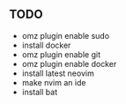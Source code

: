 ## TODO

- omz plugin enable sudo
- install docker
- omz plugin enable git
- omz plugin enable docker
- install latest neovim
- make nvim an ide
- install bat


